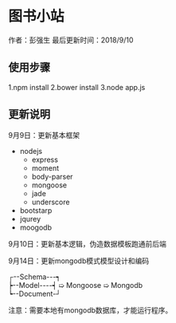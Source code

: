 # 图书小站
作者：彭强生
最后更新时间：2018/9/10

## 使用步骤
1.npm install
2.bower install
3.node app.js

## 更新说明
9月9日：更新基本框架

+ nodejs
	+ express
	+ moment
	+ body-parser
	+ mongoose
	+ jade
	+ underscore
+ bootstarp
+ jqurey
+ moogodb

9月10日：更新基本逻辑，伪造数据模板跑通前后端

9月14日：更新mongodb模式模型设计和编码

┌--Schema---┑    
┝--Model----┥ ➯ Mongoose ➯ Mongodb</br>
┕--Document-┘

注意：需要本地有mongodb数据库，才能运行程序。